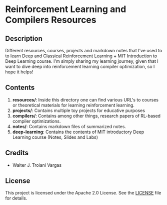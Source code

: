 # Reinforcement Learning and Compilers Resources  
## Description 
Different resources, courses, projects and markdown notes that I've used to to learn Deep and Classical Reinforcement Learning + MIT Introduction to Deep Learning course. I'm simply sharing my learning journey, given that I want to dive deep into reinforcement learning compiler optimization, so I hope it helps!
## Contents

1. **resources/**: Inside this directory one can find various URL's to courses or theoretical materials for learning reinforcement learning.
2. **projects/**: Contains multiple toy projects for educative purposes
3. **compilers/**: Contains among other things, research papers of RL-based compiler optimizations.
4. **notes/**: Contains markdown files of summarized notes.
5. **deep-learning**: Contains the contents of MIT introductory Deep Learning course (Notes, Slides and Labs)

## Credits
- Walter J. Troiani Vargas 
## License
This project is licensed under the Apache 2.0 License. See the [LICENSE](./LICENSE) file for details.
